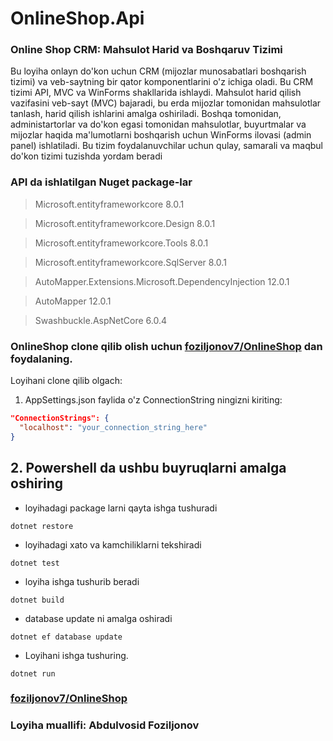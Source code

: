 # OnlineShop.Api


### Online Shop CRM: Mahsulot Harid va Boshqaruv Tizimi


 Bu loyiha onlayn do'kon uchun CRM (mijozlar munosabatlari boshqarish tizimi) va veb-saytning bir qator komponentlarini o'z ichiga oladi. Bu CRM tizimi API, MVC va WinForms shakllarida ishlaydi. Mahsulot harid qilish vazifasini veb-sayt (MVC) bajaradi, bu erda mijozlar tomonidan mahsulotlar tanlash, harid qilish ishlarini amalga oshiriladi. Boshqa tomonidan, administartorlar va do'kon egasi tomonidan mahsulotlar, buyurtmalar va mijozlar haqida ma'lumotlarni boshqarish uchun WinForms ilovasi (admin panel) ishlatiladi. Bu tizim foydalanuvchilar uchun qulay, samarali va maqbul do'kon tizimi tuzishda yordam beradi



### API da ishlatilgan Nuget package-lar


> Microsoft.entityframeworkcore 8.0.1


> Microsoft.entityframeworkcore.Design 8.0.1


> Microsoft.entityframeworkcore.Tools 8.0.1


> Microsoft.entityframeworkcore.SqlServer 8.0.1


> AutoMapper.Extensions.Microsoft.DependencyInjection 12.0.1


> AutoMapper 12.0.1


> Swashbuckle.AspNetCore 6.0.4

### OnlineShop clone qilib olish uchun [foziljonov7/OnlineShop](https://github.com/foziljonov7/OnlineShop.git) dan foydalaning.

Loyihani clone qilib olgach:

1. AppSettings.json faylida o'z ConnectionString ningizni kiriting:

```json
"ConnectionStrings": {
  "localhost": "your_connection_string_here"
}
```


## 2. Powershell da ushbu buyruqlarni amalga oshiring

- loyihadagi package larni qayta ishga tushuradi

```
dotnet restore
```

- loyihadagi xato va kamchiliklarni tekshiradi

```
dotnet test
```

- loyiha ishga tushurib beradi

```
dotnet build
```

- database update ni amalga oshiradi

```
dotnet ef database update
```


-  Loyihani ishga tushuring.

```
dotnet run
```


### [foziljonov7/OnlineShop](https://github.com/foziljonov7/OnlineShop)
### Loyiha muallifi: Abdulvosid Foziljonov
